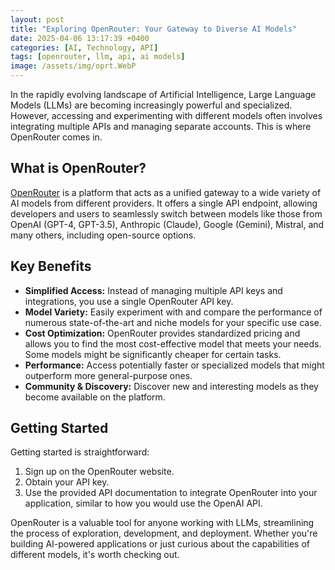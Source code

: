 ```yaml
---
layout: post
title: "Exploring OpenRouter: Your Gateway to Diverse AI Models"
date: 2025-04-06 13:17:39 +0400
categories: [AI, Technology, API]
tags: [openrouter, llm, api, ai models]
image: /assets/img/oprt.WebP
---
```


In the rapidly evolving landscape of Artificial Intelligence, Large Language Models (LLMs) are becoming increasingly powerful and specialized. However, accessing and experimenting with different models often involves integrating multiple APIs and managing separate accounts. This is where OpenRouter comes in.

## What is OpenRouter?

[OpenRouter](https://openrouter.ai/) is a platform that acts as a unified gateway to a wide variety of AI models from different providers. It offers a single API endpoint, allowing developers and users to seamlessly switch between models like those from OpenAI (GPT-4, GPT-3.5), Anthropic (Claude), Google (Gemini), Mistral, and many others, including open-source options.

## Key Benefits

*   **Simplified Access:** Instead of managing multiple API keys and integrations, you use a single OpenRouter API key.
*   **Model Variety:** Easily experiment with and compare the performance of numerous state-of-the-art and niche models for your specific use case.
*   **Cost Optimization:** OpenRouter provides standardized pricing and allows you to find the most cost-effective model that meets your needs. Some models might be significantly cheaper for certain tasks.
*   **Performance:** Access potentially faster or specialized models that might outperform more general-purpose ones.
*   **Community & Discovery:** Discover new and interesting models as they become available on the platform.

## Getting Started

Getting started is straightforward:

1.  Sign up on the OpenRouter website.
2.  Obtain your API key.
3.  Use the provided API documentation to integrate OpenRouter into your application, similar to how you would use the OpenAI API.

OpenRouter is a valuable tool for anyone working with LLMs, streamlining the process of exploration, development, and deployment. Whether you're building AI-powered applications or just curious about the capabilities of different models, it's worth checking out.

